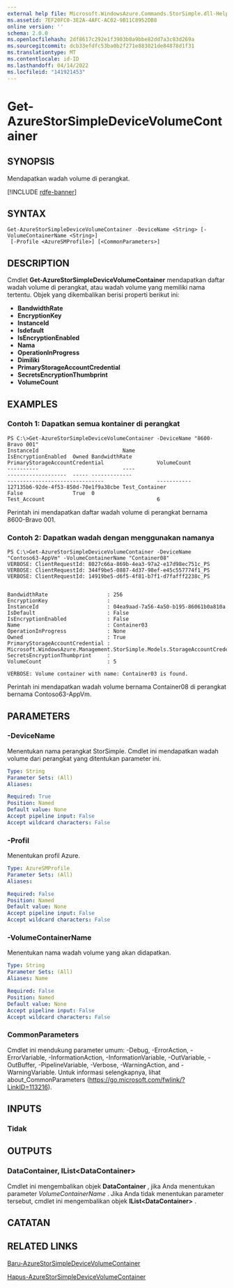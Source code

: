 ```yaml
---
external help file: Microsoft.WindowsAzure.Commands.StorSimple.dll-Help.xml
ms.assetid: 7EF20FC0-3E2A-4AFC-AC02-9B11C8952DB8
online version: ''
schema: 2.0.0
ms.openlocfilehash: 2df8617c292e1f3903b0a9bbe82dd7a3c83d269a
ms.sourcegitcommit: dcb33efdfc53ba0b2f271e883021de84878d1f31
ms.translationtype: MT
ms.contentlocale: id-ID
ms.lasthandoff: 04/14/2022
ms.locfileid: "141921453"
---
```

# Get-AzureStorSimpleDeviceVolumeContainer

## SYNOPSIS
Mendapatkan wadah volume di perangkat.

[!INCLUDE [rdfe-banner](../../includes/rdfe-banner.md)]

## SYNTAX

```
Get-AzureStorSimpleDeviceVolumeContainer -DeviceName <String> [-VolumeContainerName <String>]
 [-Profile <AzureSMProfile>] [<CommonParameters>]
```

## DESCRIPTION
Cmdlet **Get-AzureStorSimpleDeviceVolumeContainer** mendapatkan daftar wadah volume di perangkat, atau wadah volume yang memiliki nama tertentu.
Objek yang dikembalikan berisi properti berikut ini: 

- **BandwidthRate**
- **EncryptionKey**
- **InstanceId**
- **Isdefault**
- **IsEncryptionEnabled**
- **Nama**
- **OperationInProgress**
- **Dimiliki**
- **PrimaryStorageAccountCredential**
- **SecretsEncryptionThumbprint**
- **VolumeCount**

## EXAMPLES

### Contoh 1: Dapatkan semua kontainer di perangkat
```
PS C:\>Get-AzureStorSimpleDeviceVolumeContainer -DeviceName "8600-Bravo 001"
InstanceId                           Name                                             IsEncryptionEnabled  Owned BandwidthRate                                    PrimaryStorageAccountCredential                 VolumeCount                                    
----------                           ----                                             -------------------  ----- -------------                                    -------------------------------                 -----------                                    
127135b6-92de-4f53-850d-70e1f9a38cbe Test_Container                                   False                True  0                                                Test_Account                                    6
```

Perintah ini mendapatkan daftar wadah volume di perangkat bernama 8600-Bravo 001.

### Contoh 2: Dapatkan wadah dengan menggunakan namanya
```
PS C:\>Get-AzureStorSimpleDeviceVolumeContainer -DeviceName "Contoso63-AppVm" -VolumeContainerName "Container08"
VERBOSE: ClientRequestId: 8027c66a-869b-4ea3-97a2-e17d98ec751c_PS
VERBOSE: ClientRequestId: 344f9be5-0887-4d37-98ef-e45c557774f1_PS
VERBOSE: ClientRequestId: 14919be5-d6f5-4f81-b7f1-d7fafff2238c_PS


BandwidthRate                   : 256
EncryptionKey                   : 
InstanceId                      : 04ea9aad-7a56-4a50-b195-86061b0a810a
IsDefault                       : False
IsEncryptionEnabled             : False
Name                            : Container03
OperationInProgress             : None
Owned                           : True
PrimaryStorageAccountCredential : Microsoft.WindowsAzure.Management.StorSimple.Models.StorageAccountCredentialResponse
SecretsEncryptionThumbprint     : 
VolumeCount                     : 5

VERBOSE: Volume container with name: Container03 is found.
```

Perintah ini mendapatkan wadah volume bernama Container08 di perangkat bernama Contoso63-AppVm.

## PARAMETERS

### -DeviceName
Menentukan nama perangkat StorSimple.
Cmdlet ini mendapatkan wadah volume dari perangkat yang ditentukan parameter ini.

```yaml
Type: String
Parameter Sets: (All)
Aliases: 

Required: True
Position: Named
Default value: None
Accept pipeline input: False
Accept wildcard characters: False
```

### -Profil
Menentukan profil Azure.

```yaml
Type: AzureSMProfile
Parameter Sets: (All)
Aliases: 

Required: False
Position: Named
Default value: None
Accept pipeline input: False
Accept wildcard characters: False
```

### -VolumeContainerName
Menentukan nama wadah volume yang akan didapatkan.

```yaml
Type: String
Parameter Sets: (All)
Aliases: Name

Required: False
Position: Named
Default value: None
Accept pipeline input: False
Accept wildcard characters: False
```

### CommonParameters
Cmdlet ini mendukung parameter umum: -Debug, -ErrorAction, -ErrorVariable, -InformationAction, -InformationVariable, -OutVariable, -OutBuffer, -PipelineVariable, -Verbose, -WarningAction, and -WarningVariable. Untuk informasi selengkapnya, lihat about_CommonParameters (https://go.microsoft.com/fwlink/?LinkID=113216).

## INPUTS

### Tidak

## OUTPUTS

### DataContainer, IList\<DataContainer\>
Cmdlet ini mengembalikan objek **DataContainer** , jika Anda menentukan parameter *VolumeContainerName* .
Jika Anda tidak menentukan parameter tersebut, cmdlet ini mengembalikan objek **IList\<DataContainer\>** .

## CATATAN

## RELATED LINKS

[Baru-AzureStorSimpleDeviceVolumeContainer](./New-AzureStorSimpleDeviceVolumeContainer.md)

[Hapus-AzureStorSimpleDeviceVolumeContainer](./Remove-AzureStorSimpleDeviceVolumeContainer.md)



